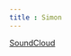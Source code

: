 ```yaml
---
title : Simon
---
```


[<i class="fa fa-soundcloud"></i> SoundCloud](https://soundcloud.com/simon-todeschini)